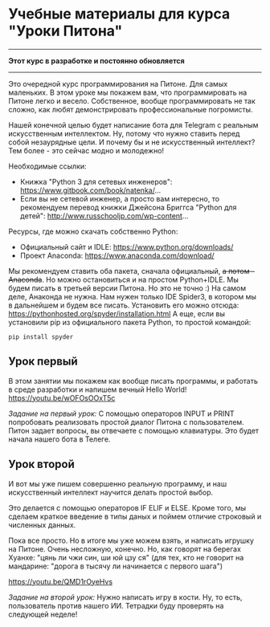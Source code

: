 # Учебные материалы для курса "Уроки Питона"

___________________________________________________
**Этот курс в разработке и постоянно обновляется**
___________________________________________________

Это очередной курс программирования на Питоне. Для самых маленьких.
В этом уроке мы покажем вам, что программировать на Питоне легко и весело. Собственное, вообще программировать не так сложно, как любят демонстрировать профессиональные погромисты. 

Нашей конечной целью будет написание бота для Telegram с реальным искусственным интеллектом. Ну, потому что нужно ставить перед собой незаурядные цели. И почему бы и не искусственный интеллект? Тем более - это сейчас модно и молодежно!

Необходимые ссылки:
* Книжка "Python 3 для сетевых инженеров": https://www.gitbook.com/book/natenka/...
* Если вы не сетевой инженер, а просто вам интересно, то рекомендуем перевод книжки Джейсона Бриггса "Python для детей": http://www.russchooljp.com/wp-content...

Ресурсы, где можно скачать собственно Python: 
* Официальный сайт и IDLE: https://www.python.org/downloads/
* Проект Anaconda: https://www.anaconda.com/download/

Мы рекомендуем ставить оба пакета, сначала официальный, ~~а потом - Anaconda~~. Но можно остановиться и на простом Python+IDLE. Мы будем писать в третьей версии Питона. Но это не точно :)
На самом деле, Анаконда не нужна. Нам нужен только IDE Spider3, в котором мы в дальнейшем и будем все писать. 
Установить его можно отсюда: https://pythonhosted.org/spyder/installation.html
А еще, если вы установили pip из официального пакета Python, то простой командой:

    pip install spyder


## Урок первый
В этом занятии мы покажем как вообще писать программы, и работать в среде разработки и напишем вечный Hello World!
https://youtu.be/wOFOsOOxT5c


_Задание на первый урок:_
С помощью операторов INPUT и PRINT попробовать реализовать простой диалог Питона с пользователем. Питон задает вопросы, вы отвечаете с помощью клавиатуры. Это будет начала нашего бота в Телеге.

## Урок второй
И вот мы уже пишем совершенно реальную программу, и наш искусственный интеллект научится делать простой выбор. 

Это делается с помощью операторов IF ELIF и ELSE.
Кроме того, мы сделаем краткое введение в типы даных и поймем отличие строковый и численных данных. 

Пока все просто. Но в итоге мы уже можем взять, и написать игрушку на Питоне. Очень несложную, конечно. Но, как говорят на берегах Хуанхе: "цянь ли чжи син, ши юй цзу ся" (для тех, кто не говорит на мандарине: "дорога в тысячу ли начинается с первого шага")

https://youtu.be/QMD1rOyeHvs

_Задание на второй урок:_
Нужно написать игру в кости. Ну, то есть, пользователь против нашего ИИ. Тетрадки буду проверять на следующей неделе!
